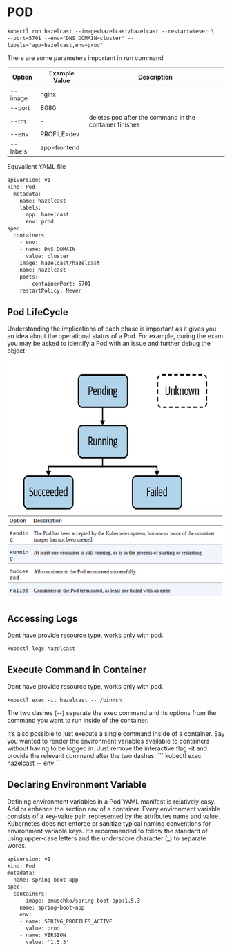 # POD
```
kubectl run hazelcast --image=hazelcast/hazelcast --restart=Never \
--port=5701 --env="DNS_DOMAIN=cluster" --
labels="app=hazelcast,env=prod"
```
There are some parameters important in run command

|Option  	|Example Value   	|Description   	|
|---	    |---	            |---	|
|--image   	|nginx    	        |   	|
|--port   	|8080   	        |   	|
|--rm   	|-   	            |deletes pod after the command in the container finishes   	|
|--env   	|PROFILE=dev   	    |   	|
|--labels   |app=frontend   	|   	|

Equvailent YAML file
```
apiVersion: v1
kind: Pod
  metadata:
    name: hazelcast
    labels:
      app: hazelcast
      env: prod
spec:
  containers:
    - env:
    - name: DNS_DOMAIN
      value: cluster
    image: hazelcast/hazelcast
    name: hazelcast
    ports:
      - containerPort: 5701
    restartPolicy: Never
```

## Pod LifeCycle
Understanding the implications of each phase is important as it gives you an idea
about the operational status of a Pod. For example, during the exam you may be
asked to identify a Pod with an issue and further debug the object
![](images/14.PNG)
![](images/15.PNG)

## Accessing Logs
Dont have provide resource type, works only with pod.
```
kubectl logs hazelcast
```

## Execute Command in Container
Dont have provide resource type, works only with pod.
```
kubectl exec -it hazelcast -- /bin/sh
```
The two dashes (--) separate the exec command and its
options from the command you want to run inside of the container.
<p>
It’s also possible to just execute a single command inside of a container. Say you
wanted to render the environment variables available to containers without
having to be logged in. Just remove the interactive flag -it and provide the
relevant command after the two dashes:
```
kubectl exec hazelcast -- env
```

## Declaring Environment Variable
Defining environment variables in a Pod YAML manifest is relatively easy. Add
or enhance the section env of a container. Every environment variable consists
of a key-value pair, represented by the attributes name and value. Kubernetes
does not enforce or sanitize typical naming conventions for environment variable
keys. It’s recommended to follow the standard of using upper-case letters and the
underscore character (_) to separate words.

```
apiVersion: v1
kind: Pod
metadata:
  name: spring-boot-app
spec:
  containers:
    - image: bmuschko/spring-boot-app:1.5.3
    name: spring-boot-app
    env:
    - name: SPRING_PROFILES_ACTIVE
      value: prod
    - name: VERSION
      value: '1.5.3'
```